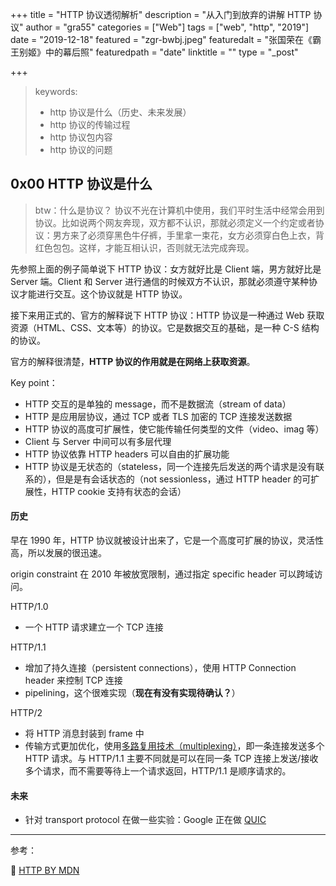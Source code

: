 +++
title = "HTTP 协议透彻解析"
description = "从入门到放弃的讲解 HTTP 协议"
author = "gra55"
categories = ["Web"]
tags = ["web", "http", "2019"]
date = "2019-12-18"
featured = "zgr-bwbj.jpeg"
featuredalt = "张国荣在《霸王别姬》中的幕后照"
featuredpath = "date"
linktitle = ""
type = "_post"

+++

> keywords:
> + http 协议是什么（历史、未来发展）
> + http 协议的传输过程
> + http 协议包内容
> + http 协议的问题

## 0x00 HTTP 协议是什么

> btw：什么是协议？
> 协议不光在计算机中使用，我们平时生活中经常会用到协议。比如说两个网友奔现，双方都不认识，那就必须定义一个约定或者协议：男方来了必须穿黑色牛仔裤，手里拿一束花，女方必须穿白色上衣，背红色包包。这样，才能互相认识，否则就无法完成奔现。

先参照上面的例子简单说下 HTTP 协议：女方就好比是 Client 端，男方就好比是 Server 端。Client 和 Server 进行通信的时候双方不认识，那就必须遵守某种协议才能进行交互。这个协议就是 HTTP 协议。

接下来用正式的、官方的解释说下 HTTP 协议：HTTP 协议是一种通过 Web 获取资源（HTML、CSS、文本等）的协议。它是数据交互的基础，是一种 C-S 结构的协议。

官方的解释很清楚，**HTTP 协议的作用就是在网络上获取资源**。

Key point：
+ HTTP 交互的是单独的 message，而不是数据流（stream of data）
+ HTTP 是应用层协议，通过 TCP 或者 TLS 加密的 TCP 连接发送数据
+ HTTP 协议的高度可扩展性，使它能传输任何类型的文件（video、imag 等）
+ Client 与 Server 中间可以有多层代理
+ HTTP 协议依靠 HTTP headers 可以自由的扩展功能
+ HTTP 协议是无状态的（stateless，同一个连接先后发送的两个请求是没有联系的），但是是有会话状态的（not sessionless，通过 HTTP header 的可扩展性，HTTP cookie 支持有状态的会话）

#### 历史

早在 1990 年，HTTP 协议就被设计出来了，它是一个高度可扩展的协议，灵活性高，所以发展的很迅速。

origin constraint 在 2010 年被放宽限制，通过指定 specific header 可以跨域访问。

HTTP/1.0
+ 一个 HTTP 请求建立一个 TCP 连接

HTTP/1.1
+ 增加了持久连接（persistent connections），使用 HTTP Connection header 来控制 TCP 连接
+ pipelining，这个很难实现（**现在有没有实现待确认？**）

HTTP/2 
+ 将 HTTP 消息封装到 frame 中
+ 传输方式更加优化，使用[多路复用技术（multiplexing）](https://stackoverflow.com/questions/36517829/what-does-multiplexing-mean-in-http-2)，即一条连接发送多个 HTTP 请求。与 HTTP/1.1 主要不同就是可以在同一条 TCP 连接上发送/接收多个请求，而不需要等待上一个请求返回，HTTP/1.1 是顺序请求的。

#### 未来

+ 针对 transport protocol 在做一些实验：Google 正在做 [QUIC](https://en.wikipedia.org/wiki/QUIC)

---
参考：

:pushpin: [HTTP BY MDN](https://developer.mozilla.org/en-US/docs/Web/HTTP)

